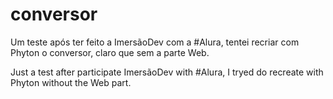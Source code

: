 # conversor

Um teste após ter feito a ImersãoDev com a #Alura, tentei recriar com Phyton o conversor, claro que sem a parte Web.

Just a test after participate ImersãoDev with #Alura, I tryed do recreate with Phyton without the Web part.

